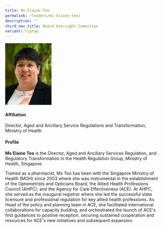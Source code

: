 ```yaml
---
title: Ms Elaine Teo
permalink: /leaders/ms-elaine-teo/
description: ""
third_nav_title: Board Oversight Committee
variant: tiptap
---
```

<div class="isomer-image-wrapper">
<img style="width:150px" height="auto" width="100%" src="/images/Leaders/ms%20elaine%20teo.png">
</div>
<h4>Affiliation</h4>
<p>Director, Aged and Ancillary Service Regulations and Transformation, Ministry
of Health</p>
<h4>Profile</h4>
<p><strong>Ms Elaine Teo</strong> is the Director, Aged and Ancillary Services
Regulation, and Regulatory Transformation in the Health Regulation Group,
Ministry of Health, Singapore.&nbsp;</p>
<p>Trained as a pharmacist, Ms Teo has been with the Singapore Ministry of
Health (MOH) since 2003 where she was instrumental in the establishment
of the Optometrists and Opticians Board, the Allied Health Professions
Council (AHPC), and the Agency for Care Effectiveness (ACE). At AHPC, she
served as the inaugural registrar where she led the successful state licensure
and professional regulation for key allied health professions. As Head
of the policy and planning team in ACE, she facilitated international collaborations
for capacity building, and orchestrated the launch of ACE's first guidances
to positive reception, securing sustained cooperation and resources for
ACE's new initiatives and subsequent expansion.</p>